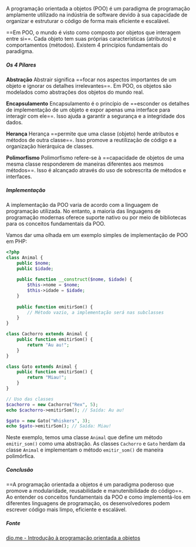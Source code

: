 A programação orientada a objetos (POO) é um paradigma de programação amplamente utilizado na indústria de software devido à sua capacidade de organizar e estruturar o código de forma mais eficiente e escalável. 

==Em POO, o mundo é visto como composto por objetos que interagem entre si==. Cada objeto tem suas próprias características (atributos) e comportamentos (métodos). Existem 4 princípios fundamentais do paradigma.

##### Os 4 Pilares

**Abstração**
Abstrair significa ==focar nos aspectos importantes de um objeto e ignorar os detalhes irrelevantes==. Em POO, os objetos são modelados como abstrações dos objetos do mundo real.

**Encapsulamento**
Encapsulamento é o princípio de ==esconder os detalhes de implementação de um objeto e expor apenas uma interface para interagir com ele==. Isso ajuda a garantir a segurança e a integridade dos dados.

**Herança**
Herança ==permite que uma classe (objeto) herde atributos e métodos de outra classe==. Isso promove a reutilização de código e a organização hierárquica de classes.

**Polimorfismo**
Polimorfismo refere-se à ==capacidade de objetos de uma mesma classe responderem de maneiras diferentes aos mesmos métodos==. Isso é alcançado através do uso de sobrescrita de métodos e interfaces.


##### Implementação

A implementação da POO varia de acordo com a linguagem de programação utilizada. No entanto, a maioria das linguagens de programação modernas oferece suporte nativo ou por meio de bibliotecas para os conceitos fundamentais da POO.

Vamos dar uma olhada em um exemplo simples de implementação de POO em PHP:
```php
<?php
class Animal {
    public $nome;
    public $idade;
    
    public function __construct($nome, $idade) {
        $this->nome = $nome;
        $this->idade = $idade;
    }
    
    public function emitirSom() {
        // Método vazio, a implementação será nas subclasses
    }
}

class Cachorro extends Animal {
    public function emitirSom() {
        return "Au au!";
    }
}

class Gato extends Animal {
    public function emitirSom() {
        return "Miau!";
    }
}

// Uso das classes
$cachorro = new Cachorro("Rex", 5);
echo $cachorro->emitirSom(); // Saída: Au au!

$gato = new Gato("Whiskers", 3);
echo $gato->emitirSom(); // Saída: Miau!
```

Neste exemplo, temos uma classe `Animal` que define um método `emitir_som()` como uma abstração. As classes `Cachorro` e `Gato` herdam da classe `Animal` e implementam o método `emitir_som()` de maneira polimórfica.

##### Conclusão

==A programação orientada a objetos é um paradigma poderoso que promove a modularidade, reusabilidade e manutenibilidade do código==. Ao entender os conceitos fundamentais da POO e como implementá-los em diferentes linguagens de programação, os desenvolvedores podem escrever código mais limpo, eficiente e escalável.

##### Fonte

[dio.me - Introdução à programação orientada a objetos](https://www.dio.me/articles/introducao-a-programacao-orientada-a-objetos)
